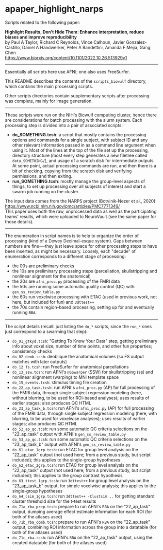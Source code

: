 # apaper_highlight_narps
Scripts related to the following paper:

  **Highlight Results, Don't Hide Them: Enhance interpretation, reduce biases and improve reproducibility** \
  by Paul A Taylor, Richard C Reynolds, Vince Calhoun, Javier Gonzalez-Castillo, 
  Daniel A Handwerker, Peter A Bandettini, Amanda F Mejia, Gang Chen \
  https://www.biorxiv.org/content/10.1101/2022.10.26.513929v1
  
-------------------------
Essentially all scripts here use AFNI; one also uses FreeSurfer.

This README describes the contents of the `scripts_biowulf` directory, which contains the main processing scripts.

Other scripts directories contain supplementary scripts after processing was complete, mainly for image generation.

-------------------------
These scripts were run on the NIH's Biowulf computing cluster, hence there are considerations for batch processing with the slurm system.  Each processing step is divided into a pair of associated scripts:
+ **do_SOMETHING.tcsh**: a script that mostly contains the processing options and commands for a single subject, with subject ID and any other relevant information passed in as a command line argument when using it.  Most of the lines at the top of the file set up the processing, directory structure (most every step generates a new filetree called `data_SOMETHING/`), and usage of a scratch disk for intermediate outputs.  At some point, actual processing commands are run, and then there is a bit of checking, copying from the scratch disk and verifying permissions, and then exiting.
+ **run_SOMETHING.tcsh**: mostly manage the group-level aspects of things, to set up processing over all subjects of interest and start a swarm job running on the cluster.

The input data comes from the NARPS project (Botvinik-Nezer et al., 2020): \
https://www.ncbi.nlm.nih.gov/pmc/articles/PMC7771346/ \
This paper uses both the raw, unprocessed data as well as the participating teams' results, which were uploaded to NeuroVault (see the same paper for those details).

-------------------------
The enumeration in script names is to help to organize the order of processing (kind of a Dewey Decimal-esque system).  Gaps between numbers are fine---they just leave space for other processing steps to have been inserted, as might be necessary.  Loosely, each "decade" of enumeration corresponds to a different stage of processing:
+ the 00s are preliminary checks
+ the 10s are preliminary processing steps (parcellation, skullstripping and nonlinear alignment for the anatomical)
+ the 20s are `afni_proc.py` processing of the FMRI data
+ the 50s are running some automatic quality control (QC) with `gen_ss_review_table.py`
+ the 60s run voxelwise processing with ETAC (used in previous work, not here, but included for fun) and `3dttest++`
+ the 70s contain region-based processing, setting up for and eventually running `RBA`.

-------------------------
The script details (recall: just listing the `do_*` scripts, since the `run_*` ones just correspond to a swarming that step):
+ `do_01_gtkyd.tcsh`: "Getting To Know Your Data" step, getting preliminary info about voxel size, number of time points, and other fun properties; consistency checks
+ `do_02_deob.tcsh`: deoblique the anatomical volumes (so FS output matches with later outputs)
+ `do_12_fs.tcsh`: run FreeSurfer for anatomical parcellations
+ `do_13_ssw.tcsh`: run AFNI's `@SSwarper` (SSW) for skullstripping (ss) and nonlinear alignment (warping) to MNI template space
+ `do_15_events.tcsh`: stimulus timing file creation
+ `do_22_ap_task.tcsh`: run AFNI's `afni_proc.py` (AP) for full processing of the FMRI data, through single subject regression modeling (here, without blurring, to be used for ROI-based analyses); uses results of earlier stages; also produces QC HTML
+ `do_23_ap_task_b.tcsh`: run AFNI's `afni_proc.py` (AP) for full processing of the FMRI data, through single subject regression modeling (here, with blurring, to be used for voxelwise analyses); uses results of earlier stages; also produces QC HTML
+ `do_52_ap_qc.tcsh`: run some automatic QC criteria selections on the "22_ap_task" output with AFNI's `gen_ss_review_table.py`
+ `do_53_ap_qc.tcsh`: run some automatic QC criteria selections on the "23_ap_task_b" output with AFNI's `gen_ss_review_table.py`
+ `do_61_etac_1grp.tcsh`: run ETAC for group level analysis on the "22_ap_task" output (not used here; from a previous study, but script included); this applies to the single-group hypotheses
+ `do_62_etac_2grp.tcsh`: run ETAC for group level analysis on the "22_ap_task" output (not used here; from a previous study, but script included); this applies to the group contrast hypothesis
+ `do_63_ttest_1grp.tcsh`: run `3dttest++` for group level analysis on the "23_ap_task_b" output, for simple voxelwise analysis; this applies to the single-group hypotheses
+ `do_64_csim_1grp.tcsh`: run `3dttest++ -Clustsim ..` for getting standard cluster threshold size for the t-test results
+ `do_71a_rba_prep.tcsh`: prepare to run AFNI's `RBA` on the "22_ap_task" output, dumping average effect estimate information for each ROI (for both of the atlases used)
+ `do_71b_rba_comb.tcsh`: prepare to run AFNI's `RBA` on the "22_ap_task" output, combining ROI information across the group into a datatable (for both of the atlases used)
+ `do_71c_rba.tcsh`: run AFNI's `RBA` on the "22_ap_task" output, using the created datatable (for both of the atlases used)

